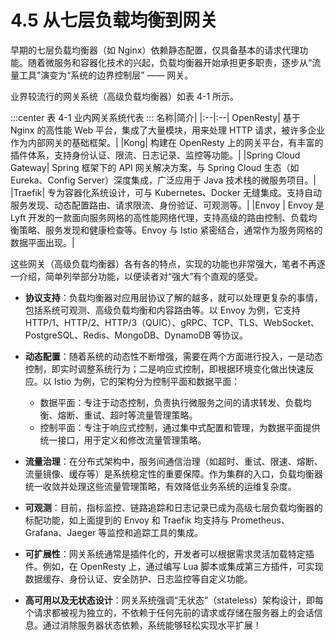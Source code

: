 # 4.5 从七层负载均衡到网关

早期的七层负载均衡器（如 Nginx）依赖静态配置，仅具备基本的请求代理功能。随着微服务和容器化技术的兴起，负载均衡器开始承担更多职责，逐步从“流量工具”演变为“系统的边界控制层” —— 网关。

业界较流行的网关系统（高级负载均衡器）如表 4-1 所示。

:::center
表 4-1 业内网关系统代表
::: 
名称|简介|
|:--|:--|
OpenResty| 基于 Nginx 的高性能 Web 平台，集成了大量模块，用来处理 HTTP 请求，被许多企业作为内部网关的基础框架。|
|Kong| 构建在 OpenResty 上的网关平台，有丰富的插件体系，支持身份认证、限流、日志记录、监控等功能。|
|Spring Cloud Gateway| Spring 框架下的 API 网关解决方案，与 Spring Cloud 生态（如 Eureka、Config Server）深度集成，广泛应用于 Java 技术栈的微服务项目。|
|Traefik| 专为容器化系统设计，可与 Kubernetes、Docker 无缝集成。支持自动服务发现、动态配置路由、请求限流、身份验证、可观测等。|
|Envoy | Envoy 是 Lyft 开发的一款面向服务网格的高性能网络代理，支持高级的路由控制、负载均衡策略、服务发现和健康检查等。Envoy 与 Istio 紧密结合，通常作为服务网格的数据平面出现。|

这些网关（高级负载均衡器）各有各的特点，实现的功能也非常强大，笔者不再逐一介绍，简单列举部分功能，以便读者对“强大”有个直观的感受。

- **协议支持**：负载均衡器对应用层协议了解的越多，就可以处理更复杂的事情，包括系统可观测、高级负载均衡和内容路由等。以 Envoy 为例，它支持 HTTP/1、HTTP/2、HTTP/3（QUIC）、gRPC、TCP、TLS、WebSocket、PostgreSQL、Redis、MongoDB、DynamoDB 等协议。

- **动态配置**：随着系统的动态性不断增强，需要在两个方面进行投入，一是动态控制，即实时调整系统行为；二是响应式控制，即根据环境变化做出快速反应。以 Istio 为例，它的架构分为控制平面和数据平面：
	- 数据平面：专注于动态控制，负责执行微服务之间的请求转发、负载均衡、熔断、重试、超时等流量管理策略。
	- 控制平面：专注于响应式控制，通过集中式配置和管理，为数据平面提供统一接口，用于定义和修改流量管理策略。

- **流量治理**：在分布式架构中，服务间通信治理（如超时、重试、限速、熔断、流量镜像、缓存等）是系统稳定性的重要保障。作为集群的入口，负载均衡器统一收敛并处理这些流量管理策略，有效降低业务系统的运维复杂度。
- **可观测**：目前，指标监控、链路追踪和日志记录已成为高级七层负载均衡器的标配功能，如上面提到的 Envoy 和 Traefik 均支持与 Prometheus、Grafana、Jaeger 等监控和追踪工具的集成。

- **可扩展性**：网关系统通常是插件化的，开发者可以根据需求灵活加载特定插件。例如，在 OpenResty 上，通过编写 Lua 脚本或集成第三方插件，可实现数据缓存、身份认证、安全防护、日志监控等自定义功能。

- **高可用以及无状态设计**：网关系统强调“无状态”（stateless）架构设计，即每个请求都被视为独立的，不依赖于任何先前的请求或存储在服务器上的会话信息。通过消除服务器状态依赖，系统能够轻松实现水平扩展！








